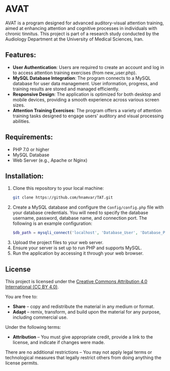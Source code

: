 # AVAT

AVAT is a program designed for advanced auditory-visual attention training, aimed at enhancing attention and cognitive processes in individuals with chronic tinnitus. This project is part of a research study conducted by the Audiology Department at the University of Medical Sciences, Iran.

## Features:
- **User Authentication**: Users are required to create an account and log in to access attention training exercises (from new_user.php).
- **MySQL Database Integration**: The program connects to a MySQL database for user data management. User information, progress, and training results are stored and managed efficiently.
- **Responsive Design**: The application is optimized for both desktop and mobile devices, providing a smooth experience across various screen sizes.
- **Attention Training Exercises**: The program offers a variety of attention training tasks designed to engage users' auditory and visual processing abilities.

## Requirements:
- PHP 7.0 or higher
- MySQL Database
- Web Server (e.g., Apache or Nginx)

## Installation:
1. Clone this repository to your local machine:
    ```bash
    git clone https://github.com/hnamvar/TAT.git
    ```
2. Create a MySQL database and configure the `Config/config.php` file with your database credentials. You will need to specify the database username, password, database name, and connection port. The following is an example configuration:
    ```php
    $db_path = mysqli_connect('localhost', 'Database_User', 'Database_Password', 'database_Name', 'Connection_Port');
    ```
3. Upload the project files to your web server.
4. Ensure your server is set up to run PHP and supports MySQL.
5. Run the application by accessing it through your web browser.

## License  
This project is licensed under the [Creative Commons Attribution 4.0 International (CC BY 4.0)](https://creativecommons.org/licenses/by/4.0/).  

You are free to:  
- **Share** – copy and redistribute the material in any medium or format.  
- **Adapt** – remix, transform, and build upon the material for any purpose, including commercial use.  

Under the following terms:  
- **Attribution** – You must give appropriate credit, provide a link to the license, and indicate if changes were made.  

There are no additional restrictions – You may not apply legal terms or technological measures that legally restrict others from doing anything the license permits.
